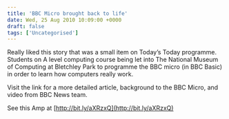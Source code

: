 ```yaml
---
title: 'BBC Micro brought back to life'
date: Wed, 25 Aug 2010 10:09:00 +0000
draft: false
tags: ['Uncategorised']
---
```


Really liked this story that was a small item on Today’s Today programme. Students on A level computing course being let into The National Museum of Computing at Bletchley Park to programme the BBC micro (in BBC Basic) in order to learn how computers really work.

Visit the link for a more detailed article, background to the BBC Micro, and video from BBC News team.  

See this Amp at [http://bit.ly/aXRzxQ](http://bit.ly/aXRzxQ)